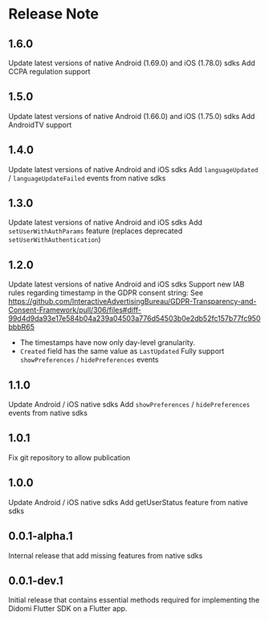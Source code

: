 # Release Note

## 1.6.0
Update latest versions of native Android (1.69.0) and iOS (1.78.0) sdks
Add CCPA regulation support

## 1.5.0
Update latest versions of native Android (1.66.0) and iOS (1.75.0) sdks
Add AndroidTV support

## 1.4.0
Update latest versions of native Android and iOS sdks
Add `languageUpdated` / `languageUpdateFailed` events from native sdks

## 1.3.0
Update latest versions of native Android and iOS sdks
Add `setUserWithAuthParams` feature (replaces deprecated `setUserWithAuthentication`)

## 1.2.0
Update latest versions of native Android and iOS sdks
Support new IAB rules regarding timestamp in the GDPR consent string: See https://github.com/InteractiveAdvertisingBureau/GDPR-Transparency-and-Consent-Framework/pull/306/files#diff-99d4d9da93e17e584b04a239a04503a776d54503b0e2db52fc157b77fc950bbbR65
- The timestamps have now only day-level granularity.
- `Created` field has the same value as `LastUpdated`
Fully support `showPreferences` / `hidePreferences` events
  
## 1.1.0
Update Android / iOS native sdks
Add `showPreferences` / `hidePreferences` events from native sdks

## 1.0.1
Fix git repository to allow publication

## 1.0.0
Update Android / iOS native sdks
Add getUserStatus feature from native sdks

## 0.0.1-alpha.1
Internal release that add missing features from native sdks

## 0.0.1-dev.1
Initial release that contains essential methods required for implementing the Didomi Flutter SDK on a Flutter app.
